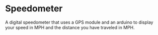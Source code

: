# Speedometer
A digital speedometer that uses a GPS module and an arduino to display your speed in MPH and the distance you have traveled in MPH. 

